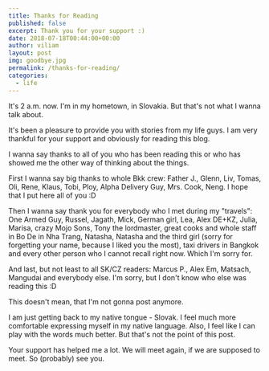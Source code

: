 ```yaml
---
title: Thanks for Reading
published: false
excerpt: Thank you for your support :)
date: 2018-07-18T00:44:00+00:00
author: viliam
layout: post
img: goodbye.jpg
permalink: /thanks-for-reading/
categories:
  - life
---
```


It's 2 a.m. now. I'm in my hometown, in Slovakia. But that's not what I wanna talk about.

It's been a pleasure to provide you with stories from my life guys. I am very thankful for your support and obviously for reading this blog.

I wanna say thanks to all of you who has been reading this or who has showed me the other way of thinking about the things.

First I wanna say big thanks to whole Bkk crew: Father J., Glenn, Liv, Tomas, Oli, Rene, Klaus, Tobi, Ploy, Alpha Delivery Guy, Mrs. Cook, Neng. I hope that I put here all of you :D

Then I wanna say thank you for everybody who I met during my "travels": One Armed Guy, Russel, Jagath, Mick, German girl, Lea, Alex DE+KZ, Julia, Marisa, crazy Mojo Sons, Tony the lordmaster, great cooks and whole staff in Bo De in Nha Trang, Natasha, Natasha and the third girl (sorry for forgetting your name, because I liked you the most), taxi drivers in Bangkok and every other person who I cannot recall right now. Which I'm sorry for.

And last, but not least to all SK/CZ readers: Marcus P., Alex Em, Matsach, Mangudai and everybody else. I'm sorry, but I don't know who else was reading this :D

This doesn't mean, that I'm not gonna post anymore. 

I am just getting back to my native tongue - Slovak. I feel much more comfortable expressing myself in my native language. Also, I feel like I can play with the words much better. But that's not the point of this post.

Your support has helped me a lot. We will meet again, if we are supposed to meet. So (probably) see you.
